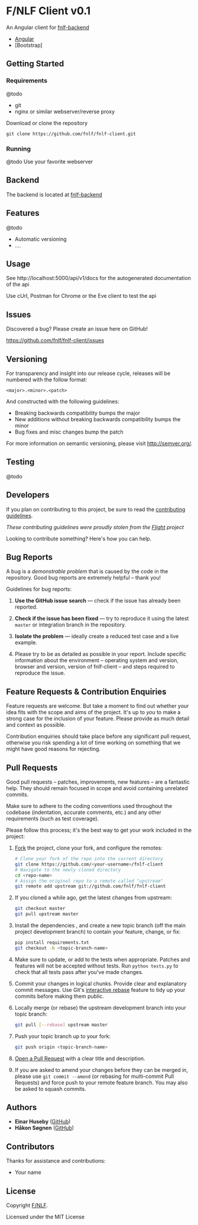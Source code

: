 
F/NLF Client v0.1
=======================

An Angular client for  [fnlf-backend]

* [Angular]
* [Bootstrap]



Getting Started
---------------

### Requirements
@todo
* git
* nginx or similar webserver/reverse proxy


Download or clone the repository

```
git clone https://github.com/fnlf/fnlf-client.git
```

### Running
@todo
Use your favorite webserver





Backend
--------

The backend is located at [fnlf-backend]

Features
--------
@todo

* Automatic versioning
* ....


Usage
-----

See http://localhost:5000/api/v1/docs for the autogenerated documentation of the api

Use cUrl, Postman for Chrome or the Eve client to test the api 

Issues
------

Discovered a bug? Please create an issue here on GitHub!

https://github.com/fnlf/fnlf-client/issues

Versioning
----------

For transparency and insight into our release cycle, releases will be numbered with the follow format:

`<major>.<minor>.<patch>`

And constructed with the following guidelines:

* Breaking backwards compatibility bumps the major
* New additions without breaking backwards compatibility bumps the minor
* Bug fixes and misc changes bump the patch

For more information on semantic versioning, please visit http://semver.org/.

Testing
-------
@todo

Developers
----------

If you plan on contributing to this project, be sure to read the [contributing guidelines][contributing-guidelines].

*These contributing guidelines were proudly stolen from the 
[Flight](https://github.com/flightjs/flight) project*

Looking to contribute something? Here's how you can help.

Bug Reports
------------

A bug is a _demonstrable problem_ that is caused by the code in the
repository. Good bug reports are extremely helpful – thank you!

Guidelines for bug reports:

1. **Use the GitHub issue search** &mdash; check if the issue has already been
   reported.

2. **Check if the issue has been fixed** &mdash; try to reproduce it using the
   latest `master` or integration branch in the repository.

3. **Isolate the problem** &mdash; ideally create a reduced test
   case and a live example.

4. Please try to be as detailed as possible in your report. Include specific
   information about the environment – operating system and version, browser
   and version, version of fnlf-client – and steps required to reproduce the 
  issue.

Feature Requests & Contribution Enquiries
-----------------------------------------

Feature requests are welcome. But take a moment to find out whether your idea
fits with the scope and aims of the project. It's up to *you* to make a strong
case for the inclusion of your feature. Please provide as much detail and
context as possible.

Contribution enquiries should take place before any significant pull request,
otherwise you risk spending a lot of time working on something that we might
have good reasons for rejecting.

Pull Requests
-------------

Good pull requests – patches, improvements, new features – are a fantastic
help. They should remain focused in scope and avoid containing unrelated
commits.

Make sure to adhere to the coding conventions used throughout the codebase
(indentation, accurate comments, etc.) and any other requirements (such as test
coverage).

Please follow this process; it's the best way to get your work included in the
project:

1. [Fork](http://help.github.com/fork-a-repo/) the project, clone your fork,
   and configure the remotes:

   ```bash
   # Clone your fork of the repo into the current directory
   git clone https://github.com/<your-username>/fnlf-client
   # Navigate to the newly cloned directory
   cd <repo-name>
   # Assign the original repo to a remote called "upstream"
   git remote add upstream git://github.com/fnlf/fnlf-client
   ```

2. If you cloned a while ago, get the latest changes from upstream:

   ```bash
   git checkout master
   git pull upstream master
   ```

3. Install the dependencies , and create a new topic branch (off the main project development
   branch) to contain your feature, change, or fix:

   ```bash
   pip install requirements.txt
   git checkout -b <topic-branch-name>
   ```

4. Make sure to update, or add to the tests when appropriate. Patches and
   features will not be accepted without tests. Run `python tests.py` to check that
   all tests pass after you've made changes.

5. Commit your changes in logical chunks. Provide clear and explanatory commit
   messages. Use Git's [interactive rebase](https://help.github.com/articles/interactive-rebase) feature to tidy up
   your commits before making them public.

6. Locally merge (or rebase) the upstream development branch into your topic branch:

   ```bash
   git pull [--rebase] upstream master
   ```

7. Push your topic branch up to your fork:

   ```bash
   git push origin <topic-branch-name>
   ```

8. [Open a Pull Request](https://help.github.com/articles/using-pull-requests/)
    with a clear title and description.

9. If you are asked to amend your changes before they can be merged in, please
   use `git commit --amend` (or rebasing for multi-commit Pull Requests) and
   force push to your remote feature branch. You may also be asked to squash
   commits.


Authors
-------

* **Einar Huseby** ([GitHub](https://github.com/ehu))
* **Håkon Søgnen** ([GitHub](https://github.com/haakon-sognen))

Contributors
------------

Thanks for assistance and contributions:

* Your name

License
-------

Copyright [F/NLF].

Licensed under the MIT License

[fnlf-client]: https://github.com/fnlf/fnlf-client
[fnlf-backend]: https://github.com/fnlf/fnlf-backend
[F/NLF Wiki]: https://nlf-az-db02.cloudapp.net/confluence
[F/NLF]: http://www.nlf.no/fallskjerm

<!-- assets -->
[zipball]: http://fnlf.github.com/fnlf-client/releases/latest/fnlf-client.zip

<!-- github links -->
[contributing-guidelines]: https://github.com/fnlf/fnlf-client/blob/master/CONTRIBUTING.md
[contributors]: https://github.com/fnlf/fnlf-client/contributors
[issues]: https://github.com/fnlf/fnlf-client/issues

<!-- deep links -->


<!-- links to third party projects -->
[Angular]: https://angularjs.org/
[Ui-Bootstrap]: http://angular-ui.github.io/bootstrap/
[Ui-select]: https://github.com/angular-ui/ui-select

